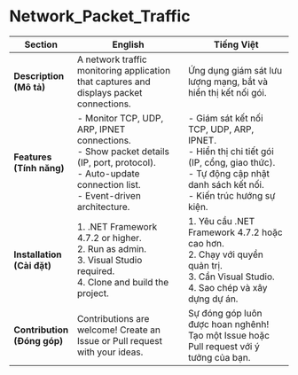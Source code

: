 # Network_Packet_Traffic

| Section                  | English                                                                                            | Tiếng Việt                                                                                                     |
|-------------------------|---------------------------------------------------------------------------------------------------|---------------------------------------------------------------------------------------------------------------|
| **Description** <br> **(Mô tả)** | A network traffic monitoring application that captures and displays packet connections. | Ứng dụng giám sát lưu lượng mạng, bắt và hiển thị kết nối gói. |
| **Features** <br> **(Tính năng)** | - Monitor TCP, UDP, ARP, IPNET connections. <br> - Show packet details (IP, port, protocol). <br> - Auto-update connection list. <br> - Event-driven architecture. | - Giám sát kết nối TCP, UDP, ARP, IPNET. <br> - Hiển thị chi tiết gói (IP, cổng, giao thức). <br> - Tự động cập nhật danh sách kết nối. <br> - Kiến trúc hướng sự kiện. |
| **Installation** <br> **(Cài đặt)** | 1. .NET Framework 4.7.2 or higher. <br> 2. Run as admin. <br> 3. Visual Studio required. <br> 4. Clone and build the project. | 1. Yêu cầu .NET Framework 4.7.2 hoặc cao hơn. <br> 2. Chạy với quyền quản trị. <br> 3. Cần Visual Studio. <br> 4. Sao chép và xây dựng dự án. |
| **Contribution** <br> **(Đóng góp)** | Contributions are welcome! Create an Issue or Pull request with your ideas. | Sự đóng góp luôn được hoan nghênh! Tạo một Issue hoặc Pull request với ý tưởng của bạn. |
